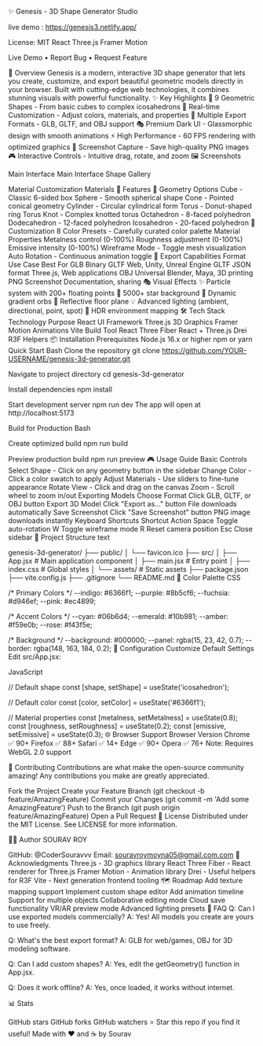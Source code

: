 ✨ Genesis - 3D Shape Generator Studio

live demo : https://genesis3.netlify.app/

License: MIT React Three.js Framer Motion

Live Demo • Report Bug • Request Feature

🌟 Overview Genesis is a modern, interactive 3D shape generator that lets you create, customize, and export beautiful geometric models directly in your browser. Built with cutting-edge web technologies, it combines stunning visuals with powerful functionality.
✨ Key Highlights 🎨 9 Geometric Shapes - From basic cubes to complex icosahedrons 🌈 Real-time Customization - Adjust colors, materials, and properties 💾 Multiple Export Formats - GLB, GLTF, and OBJ support 🎭 Premium Dark UI - Glassmorphic design with smooth animations ⚡ High Performance - 60 FPS rendering with optimized graphics 📸 Screenshot Capture - Save high-quality PNG images 🎮 Interactive Controls - Intuitive drag, rotate, and zoom 🖼️ Screenshots

Main Interface Main Interface
Shape Gallery

  

Material Customization Materials
🚀 Features 🎯 Geometry Options Cube - Classic 6-sided box Sphere - Smooth spherical shape Cone - Pointed conical geometry Cylinder - Circular cylindrical form Torus - Donut-shaped ring Torus Knot - Complex knotted torus Octahedron - 8-faced polyhedron Dodecahedron - 12-faced polyhedron Icosahedron - 20-faced polyhedron 🎨 Customization 8 Color Presets - Carefully curated color palette Material Properties Metalness control (0-100%) Roughness adjustment (0-100%) Emissive intensity (0-100%) Wireframe Mode - Toggle mesh visualization Auto Rotation - Continuous animation toggle 💾 Export Capabilities Format Use Case Best For GLB Binary GLTF Web, Unity, Unreal Engine GLTF JSON format Three.js, Web applications OBJ Universal Blender, Maya, 3D printing PNG Screenshot Documentation, sharing 🎭 Visual Effects ✨ Particle system with 200+ floating points 🌟 5000+ star background 💫 Dynamic gradient orbs 🌊 Reflective floor plane 💡 Advanced lighting (ambient, directional, point, spot) 🔮 HDR environment mapping 🛠️ Tech Stack
Technology Purpose React UI Framework Three.js 3D Graphics Framer Motion Animations Vite Build Tool React Three Fiber React + Three.js Drei R3F Helpers
📦 Installation Prerequisites Node.js 16.x or higher npm or yarn Quick Start Bash
Clone the repository
git clone https://github.com/YOUR-USERNAME/genesis-3d-generator.git

Navigate to project directory
cd genesis-3d-generator

Install dependencies
npm install

Start development server
npm run dev The app will open at http://localhost:5173

Build for Production Bash

Create optimized build
npm run build

Preview production build
npm run preview 🎮 Usage Guide Basic Controls Select Shape - Click on any geometry button in the sidebar Change Color - Click a color swatch to apply Adjust Materials - Use sliders to fine-tune appearance Rotate View - Click and drag on the canvas Zoom - Scroll wheel to zoom in/out Exporting Models Choose Format Click GLB, GLTF, or OBJ button Export 3D Model Click "Export as..." button File downloads automatically Save Screenshot Click "Save Screenshot" button PNG image downloads instantly Keyboard Shortcuts Shortcut Action Space Toggle auto-rotation W Toggle wireframe mode R Reset camera position Esc Close sidebar 📁 Project Structure text

genesis-3d-generator/ ├── public/ │ └── favicon.ico ├── src/ │ ├── App.jsx # Main application component │ ├── main.jsx # Entry point │ ├── index.css # Global styles │ └── assets/ # Static assets ├── package.json ├── vite.config.js ├── .gitignore └── README.md 🎨 Color Palette CSS

/* Primary Colors */ --indigo: #6366f1; --purple: #8b5cf6; --fuchsia: #d946ef; --pink: #ec4899;

/* Accent Colors */ --cyan: #06b6d4; --emerald: #10b981; --amber: #f59e0b; --rose: #f43f5e;

/* Background */ --background: #000000; --panel: rgba(15, 23, 42, 0.7); --border: rgba(148, 163, 184, 0.2); 🔧 Configuration Customize Default Settings Edit src/App.jsx:

JavaScript

// Default shape const [shape, setShape] = useState('icosahedron');

// Default color const [color, setColor] = useState('#6366f1');

// Material properties const [metalness, setMetalness] = useState(0.8); const [roughness, setRoughness] = useState(0.2); const [emissive, setEmissive] = useState(0.3); 🌐 Browser Support Browser Version Chrome ✅ 90+ Firefox ✅ 88+ Safari ✅ 14+ Edge ✅ 90+ Opera ✅ 76+ Note: Requires WebGL 2.0 support

🤝 Contributing Contributions are what make the open-source community amazing! Any contributions you make are greatly appreciated.

Fork the Project Create your Feature Branch (git checkout -b feature/AmazingFeature) Commit your Changes (git commit -m 'Add some AmazingFeature') Push to the Branch (git push origin feature/AmazingFeature) Open a Pull Request 📝 License Distributed under the MIT License. See LICENSE for more information.

👨‍💻 Author SOURAV ROY

GitHub: @CoderSouravvv Email: souravroymoyna05@gmail.com.com 🙏 Acknowledgments Three.js - 3D graphics library React Three Fiber - React renderer for Three.js Framer Motion - Animation library Drei - Useful helpers for R3F Vite - Next generation frontend tooling 🗺️ Roadmap Add texture mapping support Implement custom shape editor Add animation timeline Support for multiple objects Collaborative editing mode Cloud save functionality VR/AR preview mode Advanced lighting presets 💬 FAQ Q: Can I use exported models commercially? A: Yes! All models you create are yours to use freely.

Q: What's the best export format? A: GLB for web/games, OBJ for 3D modeling software.

Q: Can I add custom shapes? A: Yes, edit the getGeometry() function in App.jsx.

Q: Does it work offline? A: Yes, once loaded, it works without internet.

📊 Stats

GitHub stars GitHub forks GitHub watchers
⭐ Star this repo if you find it useful! Made with ❤️ and ☕ by Sourav
